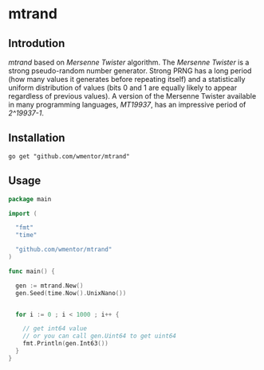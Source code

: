 # mtrand

## Introdution

*mtrand* based on *Mersenne Twister* algorithm. The *Mersenne Twister* is a strong pseudo-random number generator. Strong PRNG has a long period (how many values it generates before repeating itself) and a statistically uniform distribution of values (bits 0 and 1 are equally likely to appear regardless of previous values). A version of the Mersenne Twister available in many programming languages, *MT19937*, has an impressive period of *2^19937-1*.

## Installation

```
go get "github.com/wmentor/mtrand"
```

## Usage

```go
package main

import (

  "fmt"
  "time"

  "github.com/wmentor/mtrand"
)

func main() {

  gen := mtrand.New()
  gen.Seed(time.Now().UnixNano())


  for i := 0 ; i < 1000 ; i++ {

    // get int64 value
    // or you can call gen.Uint64 to get uint64
    fmt.Println(gen.Int63())
  }
}
```
